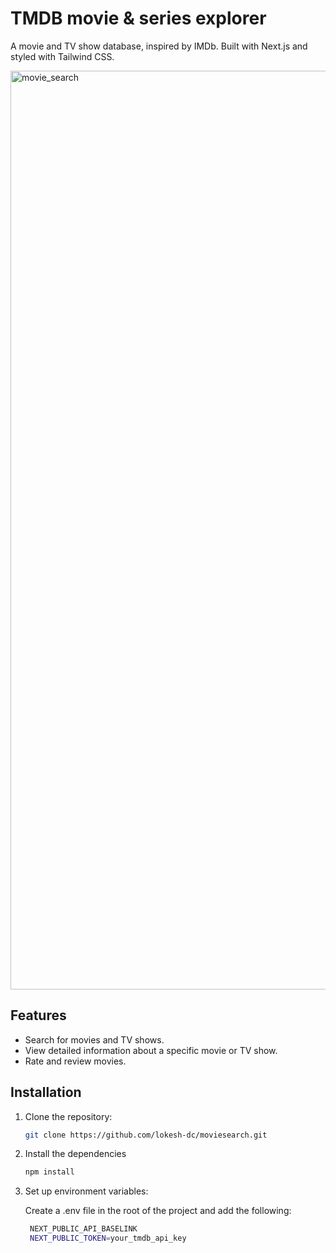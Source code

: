 # TMDB movie & series explorer

A movie and TV show database, inspired by IMDb. Built with Next.js and styled with Tailwind CSS.

<img width="1470" alt="movie_search" src="https://github.com/lokesh-dc/moviesearch/assets/103635403/75a8414d-1c6d-4597-bfcc-df7d07594d30">

## Features

- Search for movies and TV shows.
- View detailed information about a specific movie or TV show.
- Rate and review movies.


## Installation

1. Clone the repository:

   ```bash
   git clone https://github.com/lokesh-dc/moviesearch.git

2. Install the dependencies
   ```bash
   npm install

3. Set up environment variables:
   
    Create a .env file in the root of the project and add the following:

    ```bash
     NEXT_PUBLIC_API_BASELINK
     NEXT_PUBLIC_TOKEN=your_tmdb_api_key
